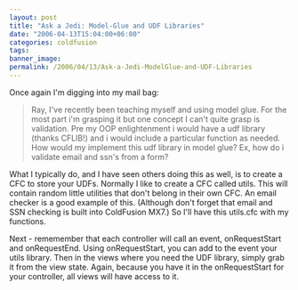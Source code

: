 ```yaml
---
layout: post
title: "Ask a Jedi: Model-Glue and UDF Libraries"
date: "2006-04-13T15:04:00+06:00"
categories: coldfusion 
tags: 
banner_image: 
permalink: /2006/04/13/Ask-a-Jedi-ModelGlue-and-UDF-Libraries
---
```


Once again I'm digging into my mail bag:

<blockquote>
Ray, I've recently been teaching myself and using model glue. For the most part i'm grasping it but one concept I can't quite grasp is validation. Pre  my OOP enlightenment i would have a udf library (thanks CFLIB!) and i would include a particular function as needed. How would my implement this udf library in model glue? Ex, how do i validate email and ssn's from a form?
</blockquote>

What I typically do, and I have seen others doing this as well, is to create a CFC to store your UDFs. Normally I like to create a CFC called utils. This will contain random little utilities that don't belong in their own CFC. An email checker is a good example of this. (Although don't forget that email and SSN checking is built into ColdFusion MX7.) So I'll have this utils.cfc with my functions.

Next - rememember that each controller will call an event, onRequestStart and onRequestEnd. Using onRequestStart, you can add to the event your utils library. Then in the views where you need the UDF library, simply grab it from the view state. Again, because you have it in the onRequestStart for your controller, all views will have access to it.